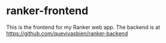# ranker-frontend

This is the frontend for my Ranker web app. The backend is at https://github.com/quevivasbien/ranker-backend
